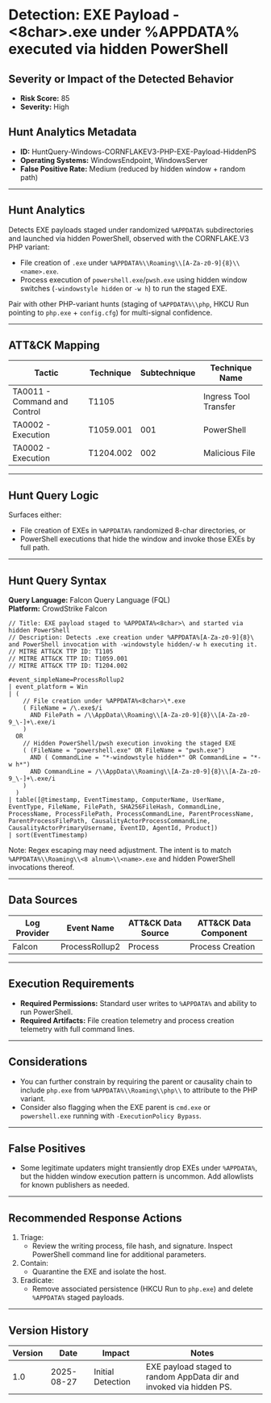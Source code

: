 # Detection: EXE Payload - <8char>.exe under %APPDATA% executed via hidden PowerShell

## Severity or Impact of the Detected Behavior
- **Risk Score:** 85
- **Severity:** High

## Hunt Analytics Metadata
- **ID:** HuntQuery-Windows-CORNFLAKEV3-PHP-EXE-Payload-HiddenPS
- **Operating Systems:** WindowsEndpoint, WindowsServer
- **False Positive Rate:** Medium (reduced by hidden window + random path)

---

## Hunt Analytics
Detects EXE payloads staged under randomized `%APPDATA%` subdirectories and launched via hidden PowerShell, observed with the CORNFLAKE.V3 PHP variant:

- File creation of `.exe` under `%APPDATA%\\Roaming\\[A-Za-z0-9]{8}\\<name>.exe`.
- Process execution of `powershell.exe`/`pwsh.exe` using hidden window switches (`-windowstyle hidden` or `-w h`) to run the staged EXE.

Pair with other PHP-variant hunts (staging of `%APPDATA%\\php`, HKCU Run pointing to `php.exe` + `config.cfg`) for multi-signal confidence.

---

## ATT&CK Mapping

| Tactic                        | Technique  | Subtechnique | Technique Name                                 |
|------------------------------|------------|--------------|-----------------------------------------------|
| TA0011 - Command and Control | T1105      |              | Ingress Tool Transfer                          |
| TA0002 - Execution           | T1059.001  | 001          | PowerShell                                    |
| TA0002 - Execution           | T1204.002  | 002          | Malicious File                                 |

---

## Hunt Query Logic
Surfaces either:
- File creation of EXEs in `%APPDATA%` randomized 8-char directories, or
- PowerShell executions that hide the window and invoke those EXEs by full path.

---

## Hunt Query Syntax

**Query Language:** Falcon Query Language (FQL)  
**Platform:** CrowdStrike Falcon

```fql
// Title: EXE payload staged to %APPDATA%<8char>\ and started via hidden PowerShell
// Description: Detects .exe creation under %APPDATA%[A-Za-z0-9]{8}\ and PowerShell invocation with -windowstyle hidden/-w h executing it.
// MITRE ATT&CK TTP ID: T1105
// MITRE ATT&CK TTP ID: T1059.001
// MITRE ATT&CK TTP ID: T1204.002

#event_simpleName=ProcessRollup2
| event_platform = Win
| (
    // File creation under %APPDATA%<8char>\*.exe
    ( FileName = /\.exe$/i
      AND FilePath = /\\AppData\\Roaming\\[A-Za-z0-9]{8}\\[A-Za-z0-9_\-]+\.exe/i
    )
  OR
    // Hidden PowerShell/pwsh execution invoking the staged EXE
    ( (FileName = "powershell.exe" OR FileName = "pwsh.exe")
      AND ( CommandLine = "*-windowstyle hidden*" OR CommandLine = "*-w h*")
      AND CommandLine = /\\AppData\\Roaming\\[A-Za-z0-9]{8}\\[A-Za-z0-9_\-]+\.exe/i
    )
  )
| table([@timestamp, EventTimestamp, ComputerName, UserName, EventType, FileName, FilePath, SHA256FileHash, CommandLine, ProcessName, ProcessFilePath, ProcessCommandLine, ParentProcessName, ParentProcessFilePath, CausalityActorProcessCommandLine, CausalityActorPrimaryUsername, EventID, AgentId, Product])
| sort(EventTimestamp)
```

Note: Regex escaping may need adjustment. The intent is to match `%APPDATA%\\Roaming\\<8 alnum>\\<name>.exe` and hidden PowerShell invocations thereof.

---

## Data Sources

| Log Provider | Event Name                | ATT&CK Data Source | ATT&CK Data Component |
|--------------|--------------------------|--------------------|-----------------------|
| Falcon       | ProcessRollup2           | Process            | Process Creation      |

---

## Execution Requirements
- **Required Permissions:** Standard user writes to `%APPDATA%` and ability to run PowerShell.
- **Required Artifacts:** File creation telemetry and process creation telemetry with full command lines.

---

## Considerations
- You can further constrain by requiring the parent or causality chain to include `php.exe` from `%APPDATA%\\Roaming\\php\\` to attribute to the PHP variant.
- Consider also flagging when the EXE parent is `cmd.exe` or `powershell.exe` running with `-ExecutionPolicy Bypass`.

---

## False Positives
- Some legitimate updaters might transiently drop EXEs under `%APPDATA%`, but the hidden window execution pattern is uncommon. Add allowlists for known publishers as needed.

---

## Recommended Response Actions
1) Triage:
   - Review the writing process, file hash, and signature. Inspect PowerShell command line for additional parameters.
2) Contain:
   - Quarantine the EXE and isolate the host.
3) Eradicate:
   - Remove associated persistence (HKCU Run to `php.exe`) and delete `%APPDATA%` staged payloads.

---

## Version History

| Version | Date       | Impact              | Notes                                                                 |
|---------|------------|---------------------|-----------------------------------------------------------------------|
| 1.0     | 2025-08-27 | Initial Detection   | EXE payload staged to random AppData dir and invoked via hidden PS.   |
